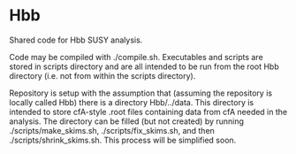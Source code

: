 Hbb
===

Shared code for Hbb SUSY analysis.

Code may be compiled with ./compile.sh. Executables and scripts are stored in scripts directory and are all intended to be run from the root Hbb directory (i.e. not from within the scripts directory).

Repository is setup with the assumption that (assuming the repository is locally called Hbb) there is a directory Hbb/../data. This directory is intended to store cfA-style .root files containing data from cfA needed in the analysis. The directory can be filled (but not created) by running ./scripts/make_skims.sh, ./scripts/fix_skims.sh, and then ./scripts/shrink_skims.sh. This process will be simplified soon.
